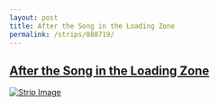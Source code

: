 ```yaml
---
layout: post
title: After the Song in the Loading Zone
permalink: /strips/080719/
---
```


## [After the Song in the Loading Zone](/strips/080719/)

<a href='../images/ph080719.gif'><img src='../images/ph080719.gif' alt='Strip Image' /></a>


<!-- include copyright-strip.html -->